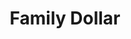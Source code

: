 ---
title: "Family Dollar"
url: /syracuse/family-dollar-west-genesee-street/
shop: variety store
---